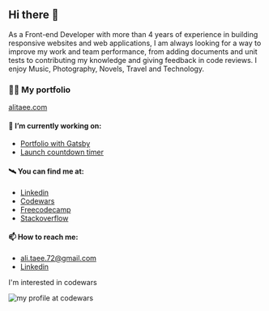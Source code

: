 ## Hi there 👋

As a Front-end Developer with more than 4 years of experience in building responsive websites and web
applications, I am always looking for a way to improve my work and team performance, from adding documents
and unit tests to contributing my knowledge and giving feedback in code reviews. I enjoy Music, Photography,
Novels, Travel and Technology.

### 👨‍💻 My portfolio 

[alitaee.com](https://alitaee.com/)

#### 🔭 I’m currently working on:


- [Portfolio with Gatsby](https://github.com/AliTaee/Portfolio)
- [Launch countdown timer](https://github.com/AliTaee/launch-countdown-timer)

#### 🛰️ You can find me at:

- [Linkedin](https://www.linkedin.com/in/alitaee/)
- [Codewars](https://www.codewars.com/users/AliTaee/)
- [Freecodecamp](https://www.freecodecamp.org/alitaee)
- [Stackoverflow](https://stackoverflow.com/users/9218227/ali-taee) 

#### 📫 How to reach me:
- ali.taee.72@gmail.com
- [Linkedin](https://www.linkedin.com/in/alitaee/)

I'm interested in codewars

![my profile at codewars](https://www.codewars.com/users/AliTaee/badges/large)

